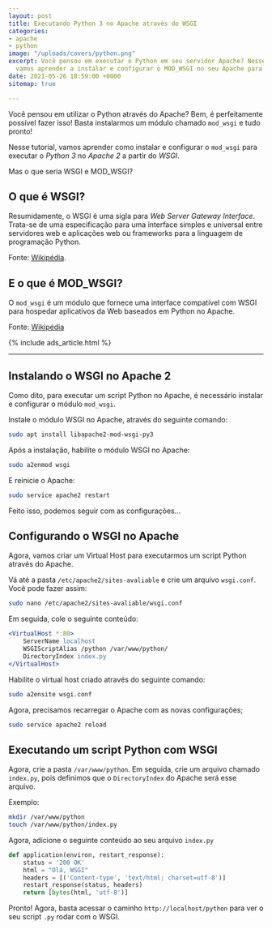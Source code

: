 ```yaml
---
layout: post
title: Executando Python 3 no Apache através do WSGI
categories:
- apache
- python
image: "/uploads/covers/python.png"
excerpt: Você pensou em executar o Python em seu servidor Apache? Nesse tutorial,
  vamos aprender a instalar e configurar o MOD_WSGI no seu Apache para Python 3!
date: 2021-05-26 18:59:00 +0000
sitemap: true

---
```

Você pensou em utilizar o Python através do Apache? Bem, é perfeitamente possível fazer isso! Basta instalarmos um módulo chamado `mod_wsgi` e tudo pronto!

Nesse tutorial, vamos aprender como instalar e configurar o `mod_wsgi` para executar o _Python 3_ no _Apache 2_ a partir do _WSGI_. 

Mas o que seria WSGI e MOD_WSGI?

## O que é WSGI?

Resumidamente, o WSGI é uma sigla para _Web Server Gateway Interface_. Trata-se de uma especificação para uma interface simples e universal entre servidores web e aplicações web ou frameworks para a linguagem de programação Python.

Fonte: [Wikipédia](https://pt.wikipedia.org/wiki/Web_Server_Gateway_Interface).

## E o que é MOD_WSGI?

O `mod_wsgi` é um módulo que fornece uma interface compatível com WSGI para hospedar aplicativos da Web baseados em Python no Apache.

Fonte: [Wikipédia](https://en.wikipedia.org/wiki/Mod_wsgi)

{% include ads_article.html %}

***

## Instalando o WSGI no Apache 2

Como dito, para executar um script Python no Apache, é necessário instalar e configurar o módulo `mod_wsgi`.

Instale o módulo WSGI no Apache, através do seguinte comando:

```sh
sudo apt install libapache2-mod-wsgi-py3
```

Após a instalação, habilite o módulo WSGI no Apache:

```bash
sudo a2enmod wsgi
```

E reinicie o Apache:

```bash
sudo service apache2 restart
```

Feito isso, podemos seguir com as configurações...

## Configurando o WSGI no Apache

Agora, vamos criar um Virtual Host para executarmos um script Python através do Apache.

Vá até a pasta `/etc/apache2/sites-avaliable` e crie um arquivo `wsgi.conf`.
Você pode fazer assim:

```bash
sudo nano /etc/apache2/sites-avaliable/wsgi.conf
```

Em seguida, cole o seguinte conteúdo:

```apache
<VirtualHost *:80>
    ServerName localhost
    WSGIScriptAlias /python /var/www/python/
    DirectoryIndex index.py
</VirtualHost>
```

Habilite o virtual host criado através do seguinte comando:

```bash
sudo a2ensite wsgi.conf
```

Agora, precisamos recarregar o Apache com as novas configurações;

```bash
sudo service apache2 reload
```

## Executando um script Python com WSGI

Agora, crie a pasta `/var/www/python`. Em seguida, crie um arquivo chamado `index.py`, pois definimos que o `DirectoryIndex` do Apache será esse arquivo.

Exemplo:

```bash
mkdir /var/www/python
touch /var/www/python/index.py
```

Agora, adicione o seguinte conteúdo ao seu arquivo `index.py`

```python
def application(environ, restart_response):
    status = '200 OK'
    html = "Olá, WSGI"
    headers = [('Content-type', 'text/html; charset=utf-8')]
    restart_response(status, headers)
    return [bytes(html, 'utf-8')]
```

Pronto! Agora, basta acessar o caminho `http://localhost/python` para ver o seu script `.py` rodar com o WSGI.